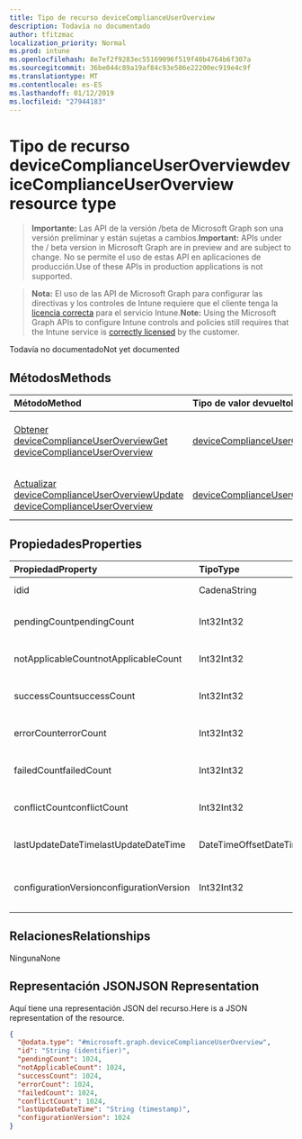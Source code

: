 ```yaml
---
title: Tipo de recurso deviceComplianceUserOverview
description: Todavía no documentado
author: tfitzmac
localization_priority: Normal
ms.prod: intune
ms.openlocfilehash: 8e7ef2f9283ec55169096f519f40b4764b6f307a
ms.sourcegitcommit: 36be044c89a19af84c93e586e22200ec919e4c9f
ms.translationtype: MT
ms.contentlocale: es-ES
ms.lasthandoff: 01/12/2019
ms.locfileid: "27944183"
---
```

# <a name="devicecomplianceuseroverview-resource-type"></a><span data-ttu-id="47a5e-103">Tipo de recurso deviceComplianceUserOverview</span><span class="sxs-lookup"><span data-stu-id="47a5e-103">deviceComplianceUserOverview resource type</span></span>

> <span data-ttu-id="47a5e-104">**Importante:** Las API de la versión /beta de Microsoft Graph son una versión preliminar y están sujetas a cambios.</span><span class="sxs-lookup"><span data-stu-id="47a5e-104">**Important:** APIs under the / beta version in Microsoft Graph are in preview and are subject to change.</span></span> <span data-ttu-id="47a5e-105">No se permite el uso de estas API en aplicaciones de producción.</span><span class="sxs-lookup"><span data-stu-id="47a5e-105">Use of these APIs in production applications is not supported.</span></span>

> <span data-ttu-id="47a5e-106">**Nota:** El uso de las API de Microsoft Graph para configurar las directivas y los controles de Intune requiere que el cliente tenga la [licencia correcta](https://go.microsoft.com/fwlink/?linkid=839381) para el servicio Intune.</span><span class="sxs-lookup"><span data-stu-id="47a5e-106">**Note:** Using the Microsoft Graph APIs to configure Intune controls and policies still requires that the Intune service is [correctly licensed](https://go.microsoft.com/fwlink/?linkid=839381) by the customer.</span></span>

<span data-ttu-id="47a5e-107">Todavía no documentado</span><span class="sxs-lookup"><span data-stu-id="47a5e-107">Not yet documented</span></span>
## <a name="methods"></a><span data-ttu-id="47a5e-108">Métodos</span><span class="sxs-lookup"><span data-stu-id="47a5e-108">Methods</span></span>
|<span data-ttu-id="47a5e-109">Método</span><span class="sxs-lookup"><span data-stu-id="47a5e-109">Method</span></span>|<span data-ttu-id="47a5e-110">Tipo de valor devuelto</span><span class="sxs-lookup"><span data-stu-id="47a5e-110">Return Type</span></span>|<span data-ttu-id="47a5e-111">Descripción</span><span class="sxs-lookup"><span data-stu-id="47a5e-111">Description</span></span>|
|:---|:---|:---|
|[<span data-ttu-id="47a5e-112">Obtener deviceComplianceUserOverview</span><span class="sxs-lookup"><span data-stu-id="47a5e-112">Get deviceComplianceUserOverview</span></span>](../api/intune-deviceconfig-devicecomplianceuseroverview-get.md)|[<span data-ttu-id="47a5e-113">deviceComplianceUserOverview</span><span class="sxs-lookup"><span data-stu-id="47a5e-113">deviceComplianceUserOverview</span></span>](../resources/intune-deviceconfig-devicecomplianceuseroverview.md)|<span data-ttu-id="47a5e-114">Lea las propiedades y las relaciones del objeto [deviceComplianceUserOverview](../resources/intune-deviceconfig-devicecomplianceuseroverview.md).</span><span class="sxs-lookup"><span data-stu-id="47a5e-114">Read properties and relationships of the [deviceComplianceUserOverview](../resources/intune-deviceconfig-devicecomplianceuseroverview.md) object.</span></span>|
|[<span data-ttu-id="47a5e-115">Actualizar deviceComplianceUserOverview</span><span class="sxs-lookup"><span data-stu-id="47a5e-115">Update deviceComplianceUserOverview</span></span>](../api/intune-deviceconfig-devicecomplianceuseroverview-update.md)|[<span data-ttu-id="47a5e-116">deviceComplianceUserOverview</span><span class="sxs-lookup"><span data-stu-id="47a5e-116">deviceComplianceUserOverview</span></span>](../resources/intune-deviceconfig-devicecomplianceuseroverview.md)|<span data-ttu-id="47a5e-117">Actualice las propiedades de un objeto [deviceComplianceUserOverview](../resources/intune-deviceconfig-devicecomplianceuseroverview.md).</span><span class="sxs-lookup"><span data-stu-id="47a5e-117">Update the properties of a [deviceComplianceUserOverview](../resources/intune-deviceconfig-devicecomplianceuseroverview.md) object.</span></span>|

## <a name="properties"></a><span data-ttu-id="47a5e-118">Propiedades</span><span class="sxs-lookup"><span data-stu-id="47a5e-118">Properties</span></span>
|<span data-ttu-id="47a5e-119">Propiedad</span><span class="sxs-lookup"><span data-stu-id="47a5e-119">Property</span></span>|<span data-ttu-id="47a5e-120">Tipo</span><span class="sxs-lookup"><span data-stu-id="47a5e-120">Type</span></span>|<span data-ttu-id="47a5e-121">Descripción</span><span class="sxs-lookup"><span data-stu-id="47a5e-121">Description</span></span>|
|:---|:---|:---|
|<span data-ttu-id="47a5e-122">id</span><span class="sxs-lookup"><span data-stu-id="47a5e-122">id</span></span>|<span data-ttu-id="47a5e-123">Cadena</span><span class="sxs-lookup"><span data-stu-id="47a5e-123">String</span></span>|<span data-ttu-id="47a5e-124">Clave de la entidad.</span><span class="sxs-lookup"><span data-stu-id="47a5e-124">Key of the entity.</span></span>|
|<span data-ttu-id="47a5e-125">pendingCount</span><span class="sxs-lookup"><span data-stu-id="47a5e-125">pendingCount</span></span>|<span data-ttu-id="47a5e-126">Int32</span><span class="sxs-lookup"><span data-stu-id="47a5e-126">Int32</span></span>|<span data-ttu-id="47a5e-127">Número de usuarios pendientes</span><span class="sxs-lookup"><span data-stu-id="47a5e-127">Number of pending Users</span></span>|
|<span data-ttu-id="47a5e-128">notApplicableCount</span><span class="sxs-lookup"><span data-stu-id="47a5e-128">notApplicableCount</span></span>|<span data-ttu-id="47a5e-129">Int32</span><span class="sxs-lookup"><span data-stu-id="47a5e-129">Int32</span></span>|<span data-ttu-id="47a5e-130">Número de usuarios no es aplicable.</span><span class="sxs-lookup"><span data-stu-id="47a5e-130">Number of not applicable users</span></span>|
|<span data-ttu-id="47a5e-131">successCount</span><span class="sxs-lookup"><span data-stu-id="47a5e-131">successCount</span></span>|<span data-ttu-id="47a5e-132">Int32</span><span class="sxs-lookup"><span data-stu-id="47a5e-132">Int32</span></span>|<span data-ttu-id="47a5e-133">Número de usuarios correctos</span><span class="sxs-lookup"><span data-stu-id="47a5e-133">Number of succeeded Users</span></span>|
|<span data-ttu-id="47a5e-134">errorCount</span><span class="sxs-lookup"><span data-stu-id="47a5e-134">errorCount</span></span>|<span data-ttu-id="47a5e-135">Int32</span><span class="sxs-lookup"><span data-stu-id="47a5e-135">Int32</span></span>|<span data-ttu-id="47a5e-136">Número de usuarios con error</span><span class="sxs-lookup"><span data-stu-id="47a5e-136">Number of error Users</span></span>|
|<span data-ttu-id="47a5e-137">failedCount</span><span class="sxs-lookup"><span data-stu-id="47a5e-137">failedCount</span></span>|<span data-ttu-id="47a5e-138">Int32</span><span class="sxs-lookup"><span data-stu-id="47a5e-138">Int32</span></span>|<span data-ttu-id="47a5e-139">Número de usuarios erróneos</span><span class="sxs-lookup"><span data-stu-id="47a5e-139">Number of failed Users</span></span>|
|<span data-ttu-id="47a5e-140">conflictCount</span><span class="sxs-lookup"><span data-stu-id="47a5e-140">conflictCount</span></span>|<span data-ttu-id="47a5e-141">Int32</span><span class="sxs-lookup"><span data-stu-id="47a5e-141">Int32</span></span>|<span data-ttu-id="47a5e-142">Número de usuarios en conflicto</span><span class="sxs-lookup"><span data-stu-id="47a5e-142">Number of users in conflict</span></span>|
|<span data-ttu-id="47a5e-143">lastUpdateDateTime</span><span class="sxs-lookup"><span data-stu-id="47a5e-143">lastUpdateDateTime</span></span>|<span data-ttu-id="47a5e-144">DateTimeOffset</span><span class="sxs-lookup"><span data-stu-id="47a5e-144">DateTimeOffset</span></span>|<span data-ttu-id="47a5e-145">Última hora de actualización</span><span class="sxs-lookup"><span data-stu-id="47a5e-145">Last update time</span></span>|
|<span data-ttu-id="47a5e-146">configurationVersion</span><span class="sxs-lookup"><span data-stu-id="47a5e-146">configurationVersion</span></span>|<span data-ttu-id="47a5e-147">Int32</span><span class="sxs-lookup"><span data-stu-id="47a5e-147">Int32</span></span>|<span data-ttu-id="47a5e-148">Versión de la directiva para esa información general</span><span class="sxs-lookup"><span data-stu-id="47a5e-148">Version of the policy for that overview</span></span>|

## <a name="relationships"></a><span data-ttu-id="47a5e-149">Relaciones</span><span class="sxs-lookup"><span data-stu-id="47a5e-149">Relationships</span></span>
<span data-ttu-id="47a5e-150">Ninguna</span><span class="sxs-lookup"><span data-stu-id="47a5e-150">None</span></span>
## <a name="json-representation"></a><span data-ttu-id="47a5e-151">Representación JSON</span><span class="sxs-lookup"><span data-stu-id="47a5e-151">JSON Representation</span></span>
<span data-ttu-id="47a5e-152">Aquí tiene una representación JSON del recurso.</span><span class="sxs-lookup"><span data-stu-id="47a5e-152">Here is a JSON representation of the resource.</span></span>
<!-- {
  "blockType": "resource",
  "keyProperty": "id",
  "@odata.type": "microsoft.graph.deviceComplianceUserOverview"
}
-->
``` json
{
  "@odata.type": "#microsoft.graph.deviceComplianceUserOverview",
  "id": "String (identifier)",
  "pendingCount": 1024,
  "notApplicableCount": 1024,
  "successCount": 1024,
  "errorCount": 1024,
  "failedCount": 1024,
  "conflictCount": 1024,
  "lastUpdateDateTime": "String (timestamp)",
  "configurationVersion": 1024
}
```





